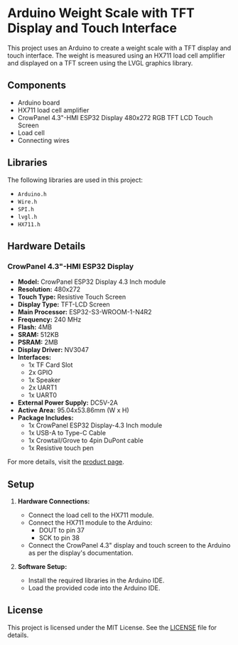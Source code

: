 # Arduino Weight Scale with TFT Display and Touch Interface

This project uses an Arduino to create a weight scale with a TFT display and touch interface. The weight is measured using an HX711 load cell amplifier and displayed on a TFT screen using the LVGL graphics library.

## Components

- Arduino board
- HX711 load cell amplifier
- CrowPanel 4.3"-HMI ESP32 Display 480x272 RGB TFT LCD Touch Screen
- Load cell
- Connecting wires

## Libraries

The following libraries are used in this project:

- `Arduino.h`
- `Wire.h`
- `SPI.h`
- `lvgl.h`
- `HX711.h`

## Hardware Details

### CrowPanel 4.3"-HMI ESP32 Display

- **Model:** CrowPanel ESP32 Display 4.3 Inch module
- **Resolution:** 480x272
- **Touch Type:** Resistive Touch Screen
- **Display Type:** TFT-LCD Screen
- **Main Processor:** ESP32-S3-WROOM-1-N4R2
- **Frequency:** 240 MHz
- **Flash:** 4MB
- **SRAM:** 512KB
- **PSRAM:** 2MB
- **Display Driver:** NV3047
- **Interfaces:**
  - 1x TF Card Slot
  - 2x GPIO
  - 1x Speaker
  - 2x UART1
  - 1x UART0
- **External Power Supply:** DC5V-2A
- **Active Area:** 95.04x53.86mm (W x H)
- **Package Includes:**
  - 1x CrowPanel ESP32 Display-4.3 Inch module
  - 1x USB-A to Type-C Cable
  - 1x Crowtail/Grove to 4pin DuPont cable
  - 1x Resistive touch pen

For more details, visit the [product page](https://www.elecrow.com/esp32-display-4-3-inch-hmi-display-rgb-tft-lcd-touch-screen.html).

## Setup

1. **Hardware Connections:**

   - Connect the load cell to the HX711 module.
   - Connect the HX711 module to the Arduino:
     - DOUT to pin 37
     - SCK to pin 38
   - Connect the CrowPanel 4.3" display and touch screen to the Arduino as per the display's documentation.

2. **Software Setup:**
   - Install the required libraries in the Arduino IDE.
   - Load the provided code into the Arduino IDE.

## License

This project is licensed under the MIT License. See the [LICENSE](LICENSE) file for details.
